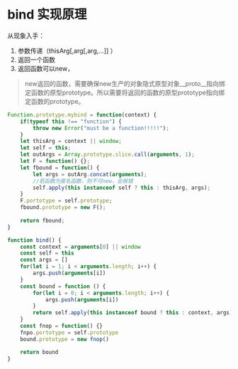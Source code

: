 # bind 实现原理

从现象入手：

1. 参数传递（thisArg[,arg[,arg,...]] ）
2. 返回一个函数
3. 返回函数可以new，

> new返回的函数，需要确保new生产的对象隐式原型对象__proto__指向绑定函数的原型prototype。所以需要将返回的函数的原型prototype指向绑定函数的prototype。

```js
Function.prototype.mybind = function(context) {
    if(typeof this !== "function") {
        throw new Error("must be a function!!!!!");
    }
    let thisArg = context || window;
    let self = this;
    let outArgs = Array.prototype.slice.call(arguments, 1);
    let F = function() {};
    let fbound = function() {
        let args = outArg.concat(arguments);
        //若函数为匿名函数，则不可new，会报错
        self.apply(this instanceof self ? this : thisArg, args);
    }
    F.portotype = self.prototype;
    fbound.prototype = new F();
    
    return fbound;
}
```

```js
function bind() {
    const context = arguments[0] || window
    const self = this
    const args = []
    for(let i = 1; i < arguments.length; i++) {
        args.push(arguments[i])
    }
    const bound = function () {
        for(let i = 0; i < arguments.length; i++) {
            args.push(arguments[i])
        }
        return self.apply(this instanceof bound ? this : context, args)
    }
    const fnop = function() {}
    fnpo.portotype = self.prototype
    bound.prototype = new fnop()

    return bound
}
```
